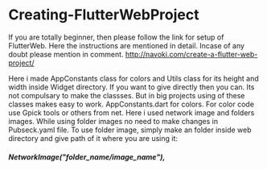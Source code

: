 # Creating-FlutterWebProject
If you are totally beginner, then please follow the link for setup of FlutterWeb. Here the instructions are mentioned in detail. Incase of any doubt please mention in comment.
http://navoki.com/create-a-flutter-web-project/

Here i made AppConstants class for colors  and Utils class for its height and width inside Widget directory. If you want  to give directly then you can. Its not compulsary to make the classses. But in big projects using of these classes makes easy to work.
AppConstants.dart for colors. For color code use Gpick tools or others from net.
Here i used network image and folders images. While using folder images no need to make changes in Pubseck.yaml file.
To use folder image, simply make an folder inside web directory and give path of it where you are using it:
  ##### NetworkImage("folder_name/image_name"),
  
